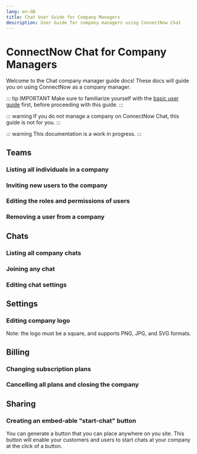 ```yaml
---
lang: en-GB
title: Chat User Guide for Company Managers
description: User Guide for company managers using ConnectNow Chat
---
```


# ConnectNow Chat for Company Managers

Welcome to the Chat company manager guide docs! These docs will guide you on using ConnectNow as a company manager.

::: tip IMPORTANT
Make sure to familiarize yourself with the [basic user guide](user-guide.md) first, before proceeding with this guide.
:::

::: warning
If you do not manage a company on ConnectNow Chat, this guide is not for you.
:::

::: warning
This documentation is a work in progress.
:::

## Teams

### Listing all individuals in a company

### Inviting new users to the company

### Editing the roles and permissions of users

### Removing a user from a company

## Chats

### Listing all company chats

### Joining any chat

### Editing chat settings

## Settings

### Editing company logo

Note: the logo must be a square, and supports PNG, JPG, and SVG formats.

## Billing

### Changing subscription plans

### Cancelling all plans and closing the company

## Sharing

### Creating an embed-able "start-chat" button

You can generate a button that you can place anywhere on you site. This button will enable your customers and users to start chats at your company at the click of a button.
